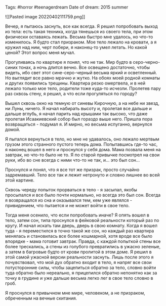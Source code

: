 Tags: #horror #teenagerdream
Date of dream: 2015 summer

![[Pasted image 20220402111759.png]]

Вечер, я пытаюсь заснуть, все как всегда. Я решил попробовать выход из тела: есть такая техника, когда тянешься из своего тела, при этом физически оставаясь лежать. Весьма быстро мне удалось, но что-то изменилось. Я будто стал призраком. Мое тело лежало на кровати, а я кружил над ним, черт побери, я наконец-то умел летать. Но какой ценой? Этот вопрос меня мучал. 

Прогуливаясь по квартире я понял, что не так. Мир будто в серо-черно-синих тонах, а ночь длится вечно. Все освещено достаточно, чтобы видеть, ибо свет этот сине-серо-черный весьма яркий и осветленный. Но выглядит все равно мрачно и жутко. На обоях моей родной комнаты и других появились трещины. Квартира резко омертвела, и в ней лежало только мое тело, родители тоже куда-то исчезли. Пролетев пару раз сквозь стену, я решил, а что если прогуляться по городу?

Вышел сквозь окно на темную от синевы Кирочную, а на небе ни звезд, ни Луны, ничего. Я начал набирать высоту и, пролетая все дальше и дальше вглубь, я начал парить над крышами так высоко, что даже пролетая Исаакиевский собор был гораздо выше него. Пришла пора возвращаться - подумал я. И мирно, но весьма испуганно, вернулся домой. 

Я пытался вернуться в тело, но мне не удавалось, оно лежало мертвым грузом этого странного пустого теперь дома. Попытавшись где-то час, я наконец вошел в него и проснулся у себя дома. Мама позвала меня на завтрак, но что-то было не то. Я по старой привычке посмотрел на свои руки, ибо во сне всегда с ними что-то не так, и... это был сон... 

Проснулся и понял, что я все тот же призрак, просто случайно задремавший. Тело все так и лежит нетронуто и словно лишнее во всей этой картине.

Сквозь череду попыток прорваться в тело - я засыпал, якобы просыпался и все было почти нормально, но всегда это был сон. Всегда я возвращался из сна и оказывался тем, кем уже являлся - привидением, что пытается и не может войти в свое тело.

Тогда меня осенило, что если попробовать иначе? Я опять вошел в тело, затем сон, типа проснулся в фейковой реальности который раз по кругу. И начал искать там дверь, дверь в свою комнату. Когда я вошел туда - я переместился в точно такой же сон, но каждый раз квартира менялась и становилась все более кошмарной, хотя вроде все было впорядке - мама готовит завтрак. Правда, с каждой попыткой стены все более трескались, а стены из голубого превратились в ужасно зеленые, а затем в багровые будто от крови пролитой в этом доме. Я решил в этой самой ужасной версии реальности заснуть. Лишь после этого я почувствовал, что мой дух обратно входит в тело, я напряг все свои потусторонние силы, чтобы зацепиться обратно за тело, словно войти туда обратно было нереально, я прицепился обратно непонятно как за точку в грудине и уже дальше весьма легко лег в свое тело словно в гроб. 

Я проснулся в привычном мне мире, человеком, а не призраком, обреченным на вечные скитания.